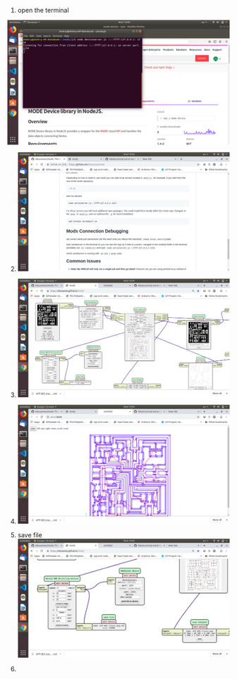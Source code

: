 1. open the terminal

 ![alt text](/photo/f1.png)

 2. ![alt text](/photo/f2.png)


 3. ![alt text](/photo/f3.png)

 4. ![alt text](/photo/f4.png)

 5. save file 
 ![alt text](/photo/f5.png)
 6. 